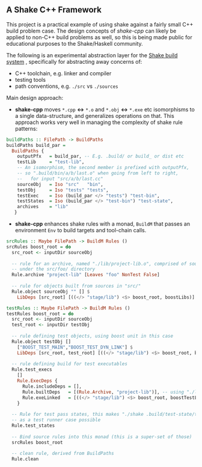A Shake C++ Framework 
---------------------------
This project is a practical example of using shake against a fairly small C++
build problem case. The design concepts of *shake-cpp* can likely be applied to 
non-C++ build problems as well, so this is being made public for
educational purposes to the Shake/Haskell community.

The following is an experimental abstraction layer for the [Shake build system](https://hackage.haskell.org/package/shake) , specifically for abstracting away concerns of:
  
  * C++ toolchain, e.g. linker and compiler
  * testing tools
  * path conventions, e.g. ``./src`` vs ``./sources`` 

Main design approach:
    
  * **shake-cpp** moves ```*.cpp``` **<->** ```*.o``` and ```*.obj``` **<->** ```*.exe``` etc isomorphisms to a single data-structure, and generalizes operations on that. This approach works very well in managing the complexity of shake rule patterns:

```haskell
buildPaths :: FilePath -> BuildPaths 
buildPaths build_par =  
  BuildPaths {  
    outputPfx   = build_par, -- E.g. .build/ or build_ or dist etc
    testLib     = "test-lib",
    -- An isomorphism, the second member is prefixed with outputPfx,
    -- so ".build/bin/a/b/last.o" when going from left to right,
    --   for input "src/a/b/last.cc"
    sourceObj   = Iso "src"   "bin", 
    testObj     = Iso "tests" "tests", 
    testExec    = Iso (build_par </> "tests") "test-bin",
    testStates  = Iso (build_par </> "test-bin") "test-state",
    archives    = "lib"
   }
```

  * **shake-cpp** enhances shake rules with a monad, ```BuildM``` that passes an environment ``Env`` to build targets and tool-chain calls.


```haskell
srcRules :: Maybe FilePath -> BuildM Rules ()
srcRules boost_root = do 
  src_root <- inputDir sourceObj
  
  -- rule for an archive, named "./lib/project-lib.o", comprised of sources
  -- under the src/foo/ directory
  Rule.archive "project-lib" [Leaves "foo" NonTest False]
  
  -- rule for objects built from sources in "src/"
  Rule.object sourceObj "" [] $
    LibDeps [src_root] [((</> "stage/lib") <$> boost_root, boostLibs)]

testRules :: Maybe FilePath -> BuildM Rules ()
testRules boost_root = do 
  src_root <- inputDir sourceObj
  test_root <- inputDir testObj
  
  -- rule defining test objects, using boost unit in this case
  Rule.object testObj [] 
    ["BOOST_TEST_MAIN","BOOST_TEST_DYN_LINK"] $
    LibDeps [src_root, test_root] [((</> "stage/lib") <$> boost_root, boostLibs)]
  
  -- rule defining build for test executables
  Rule.test_execs
    []
    Rule.ExecDeps {
      Rule.includeDeps = [],
      Rule.builtDeps   = [(Rule.Archive, "project-lib")], -- using "./lib/project-lib.o"
      Rule.exeLinked   = [((</> "stage/lib") <$> boost_root, boostTestLibs)]
    }
  
  -- Rule for test pass states, this makes "./shake .build/test-state/test_example.pass" 
  -- as a test runner case possible
  Rule.test_states 
  
  -- Bind source rules into this monad (this is a super-set of those)
  srcRules boost_root
  
  -- clean rule, derived from BuildPaths
  Rule.clean
```
